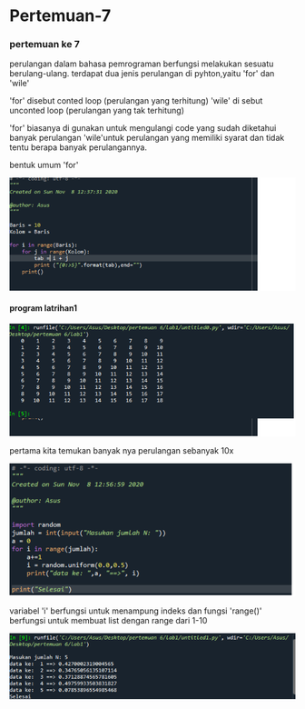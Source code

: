 # Pertemuan-7


### pertemuan ke 7
perulangan dalam bahasa pemrograman berfungsi melakukan sesuatu berulang-ulang.
terdapat dua jenis perulangan di pyhton,yaitu 'for' dan 'wile'

'for' disebut conted loop (perulangan yang terhitung)
'wile' di sebut unconted loop (perulangan yang tak terhitung)

'for' biasanya di gunakan untuk mengulangi code yang sudah diketahui banyak perulangan 
'wile'untuk perulangan yang memiliki syarat dan tidak tentu berapa banyak perulangannya.

bentuk umum 'for'

![01.png](/gambar1/01.png)

#### program latrihan1

![02.png](/gambar1/02.png)

pertama kita temukan banyak nya perulangan sebanyak 10x

![01.png](/gambar2/01.png)

variabel 'i' berfungsi untuk menampung indeks
dan fungsi 'range()' berfungsi untuk membuat list dengan range dari 1-10

![02.png](/gambar2/02.png)
